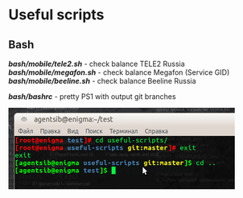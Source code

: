 Useful scripts
==============

Bash
----

***bash/mobile/tele2.sh*** - check balance TELE2 Russia<br/>
***bash/mobile/megafon.sh*** - check balance Megafon (Service GID)<br/>
***bash/mobile/beeline.sh*** - check balance Beeline Russia<br/>

***bash/bashrc*** - pretty PS1 with output git branches

![bashrc screen](https://github.com/agentsib/useful-scripts/raw/master/docs/images/bashrc.jpg)
